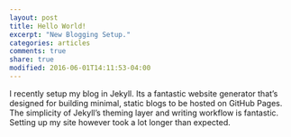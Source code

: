 ```yaml
---
layout: post
title: Hello World!
excerpt: "New Blogging Setup."
categories: articles
comments: true
share: true
modified: 2016-06-01T14:11:53-04:00
---
```


I recently setup my blog in Jekyll. Its a fantastic website generator that’s designed for building minimal, static blogs to be hosted on GitHub Pages. The simplicity of Jekyll’s theming layer and writing workflow is fantastic. Setting up my site however took a lot longer than expected.
